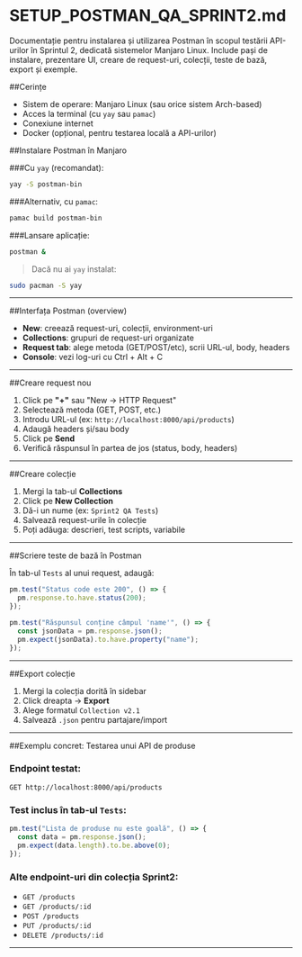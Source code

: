 # SETUP_POSTMAN_QA_SPRINT2.md

Documentație pentru instalarea și utilizarea Postman în scopul testării API-urilor în Sprintul 2, dedicată sistemelor Manjaro Linux. Include pași de instalare, prezentare UI, creare de request-uri, colecții, teste de bază, export și exemple.

##Cerințe

- Sistem de operare: Manjaro Linux (sau orice sistem Arch-based)
- Acces la terminal (cu `yay` sau `pamac`)
- Conexiune internet
- Docker (opțional, pentru testarea locală a API-urilor)

##Instalare Postman în Manjaro

###Cu `yay` (recomandat):

```bash
yay -S postman-bin
```

###Alternativ, cu `pamac`:

```bash
pamac build postman-bin
```

###Lansare aplicație:

```bash
postman &
```

> Dacă nu ai `yay` instalat:

```bash
sudo pacman -S yay
```

---

##Interfața Postman (overview)

- **New**: creează request-uri, colecții, environment-uri
- **Collections**: grupuri de request-uri organizate
- **Request tab**: alege metoda (GET/POST/etc), scrii URL-ul, body, headers
- **Console**: vezi log-uri cu Ctrl + Alt + C

---

##Creare request nou

1. Click pe **"+"** sau "New → HTTP Request"
2. Selectează metoda (GET, POST, etc.)
3. Introdu URL-ul (ex: `http://localhost:8000/api/products`)
4. Adaugă headers și/sau body
5. Click pe **Send**
6. Verifică răspunsul în partea de jos (status, body, headers)

---

##Creare colecție

1. Mergi la tab-ul **Collections**
2. Click pe **New Collection**
3. Dă-i un nume (ex: `Sprint2 QA Tests`)
4. Salvează request-urile în colecție
5. Poți adăuga: descrieri, test scripts, variabile

---

##Scriere teste de bază în Postman

În tab-ul `Tests` al unui request, adaugă:

```javascript
pm.test("Status code este 200", () => {
  pm.response.to.have.status(200);
});

pm.test("Răspunsul conține câmpul 'name'", () => {
  const jsonData = pm.response.json();
  pm.expect(jsonData).to.have.property("name");
});
```

---

##Export colecție

1. Mergi la colecția dorită în sidebar
2. Click dreapta → **Export**
3. Alege formatul `Collection v2.1`
4. Salvează `.json` pentru partajare/import

---

##Exemplu concret: Testarea unui API de produse

### Endpoint testat:

```http
GET http://localhost:8000/api/products
```

### Test inclus în tab-ul `Tests`:

```javascript
pm.test("Lista de produse nu este goală", () => {
  const data = pm.response.json();
  pm.expect(data.length).to.be.above(0);
});
```

### Alte endpoint-uri din colecția Sprint2:

- `GET /products`
- `GET /products/:id`
- `POST /products`
- `PUT /products/:id`
- `DELETE /products/:id`

---
